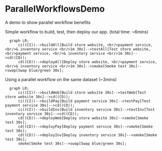 # ParallelWorkflowsDemo
A demo to show parallel workflow benefits

Simple workflow to build, test, then deploy our app. (total time: ~6mins)
```mermaid
  graph LR;
      ci((CI))-->buildAll[Build store website, <br/>payment service, <br/>& inventory service <br/>1m 30s]-->testAll[Test store website, <br/>payment service, <br/>& inventory service <br/>1m 30s]-->cd((CD));
      cd((CD))-->deployAll[Deploy store website, <br/>payment service, <br/>& inventory service <br/>1m 30s]-->smoke[Smoke test 30s]-->swap[Swap blue/green 30s];
```

Using a parallel workflow on the same dataset (~3mins)
```mermaid
  graph LR;
      ci((CI))-->buildWeb[Build store website 30s]-->testWeb[Test store website 30s]-->cd((CD));
      ci((CI))-->buildPay[Build payment service 30s]-->testPay[Test payment service 30s]-->cd((CD));
      ci((CI))-->buildInv[Build inventory service 30s]-->testInv[Test inventory service 30s]-->cd((CD));
      cd((CD))-->deployWeb[Deploy store website 30s]-->smoke[Smoke test 30s];
      cd((CD))-->deployPay[Deploy payment service 30s]-->smoke[Smoke test 30s];
      cd((CD))-->deployInv[Deploy inventory service 30s]-->smoke[Smoke test 30s];
      smoke[Smoke test 30s]-->swap[Swap blue/green 30s];      
```
